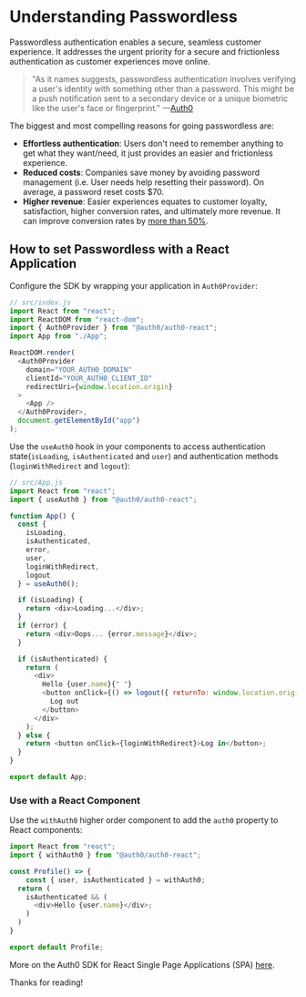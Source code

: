 # Understanding Passwordless

Passwordless authentication enables a secure, seamless customer experience. It addresses the urgent priority for a secure and frictionless authentication as customer experiences move online.

> "As it names suggests, passwordless authentication involves verifying a user's identity with something other than a password. This might be a push notification sent to a secondary device or a unique biometric like the user's face or fingerprint." —[Auth0](https://auth0.com/docs/authenticate/passwordless)

The biggest and most compelling reasons for going passwordless are:

- **Effortless authentication**: Users don't need to remember anything to get what they want/need, it just provides an easier and frictionless experience.
- **Reduced costs**: Companies save money by avoiding password management (i.e. User needs help resetting their password). On average, a password reset costs \$70.
- **Higher revenue**: Easier experiences equates to customer loyalty, satisfaction, higher conversion rates, and ultimately more revenue. It can improve conversion rates by [more than 50%](https://www.cio.com/article/3193206/ditching-passwords-and-increasing-ecommerce-conversion-rates-by-54.html).

## How to set Passwordless with a React Application

Configure the SDK by wrapping your application in `Auth0Provider`:

```javascript
// src/index.js
import React from "react";
import ReactDOM from "react-dom";
import { Auth0Provider } from "@auth0/auth0-react";
import App from "./App";

ReactDOM.render(
  <Auth0Provider
    domain="YOUR_AUTH0_DOMAIN"
    clientId="YOUR_AUTH0_CLIENT_ID"
    redirectUri={window.location.origin}
  >
    <App />
  </Auth0Provider>,
  document.getElementById("app")
);
```

Use the `useAuth0` hook in your components to access authentication state(`isLoading`, `isAuthenticated` and `user`) and authentication methods (`loginWithRedirect` and `logout`):

```javascript
// src/App.js
import React from "react";
import { useAuth0 } from "@auth0/auth0-react";

function App() {
  const {
    isLoading,
    isAuthenticated,
    error,
    user,
    loginWithRedirect,
    logout
  } = useAuth0();

  if (isLoading) {
    return <div>Loading...</div>;
  }
  if (error) {
    return <div>Oops... {error.message}</div>;
  }

  if (isAuthenticated) {
    return (
      <div>
        Hello {user.name}{" "}
        <button onClick={() => logout({ returnTo: window.location.origin })}>
          Log out
        </button>
      </div>
    );
  } else {
    return <button onClick={loginWithRedirect}>Log in</button>;
  }
}

export default App;
```

### Use with a React Component

Use the `withAuth0` higher order component to add the `auth0` property to React components:

```javascript
import React from "react";
import { withAuth0 } from "@auth0/auth0-react";

const Profile() => {
    const { user, isAuthenticated } = withAuth0;
  return (
    isAuthenticated && (
      <div>Hello {user.name}</div>;
    )
  )
}

export default Profile;
```

More on the Auth0 SDK for React Single Page Applications (SPA) [here](https://github.com/auth0/auth0-react).

Thanks for reading!
